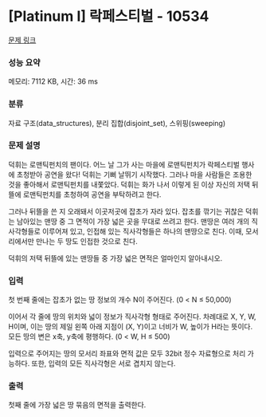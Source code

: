 # [Platinum I] 락페스티벌 - 10534 

[문제 링크](https://www.acmicpc.net/problem/10534) 

### 성능 요약

메모리: 7112 KB, 시간: 36 ms

### 분류

자료 구조(data_structures), 분리 집합(disjoint_set), 스위핑(sweeping)

### 문제 설명

<p>덕휘는 로맨틱펀치의 팬이다. 어느 날 그가 사는 마을에 로맨틱펀치가 락페스티벌 행사에 초청받아 공연을 왔다! 덕휘는 기뻐 날뛰기 시작했다. 그러나 마을 사람들은 조용한 것을 좋아해서 로맨틱펀치를 내쫓았다. 덕휘는 화가 나서 이렇게 된 이상 자신의 저택 뒤뜰에 로맨틱펀치를 초청하여 공연을 부탁하려고 한다.</p>

<p>그러나 뒤뜰을 쓴 지 오래돼서 이곳저곳에 잡초가 자라 있다. 잡초를 깎기는 귀찮은 덕휘는 남아있는 맨땅 중 그 면적이 가장 넓은 곳을 무대로 쓰려고 한다. 맨땅은 여러 개의 직사각형들로 이루어져 있고, 인접해 있는 직사각형들은 하나의 맨땅으로 친다. 이때, 모서리에서만 만나는 두 땅도 인접한 것으로 친다.</p>

<p>덕휘의 저택 뒤뜰에 있는 맨땅들 중 가장 넓은 면적은 얼마인지 알아내시오.</p>

### 입력 

 <p>첫 번째 줄에는 잡초가 없는 땅 정보의 개수 N이 주어진다. (0 < N ≤ 50,000)</p>

<p>이어서 각 줄에 땅의 위치와 넓이 정보가 직사각형 형태로 주어진다. 차례대로 X, Y, W, H이며, 이는 땅의 제일 왼쪽 아래 지점이 (X, Y)이고 너비가 W, 높이가 H라는 뜻이다. 모든 땅의 변은 x축, y축에 평행하다. (0 < W, H ≤ 500)</p>

<p>입력으로 주어지는 땅의 모서리 좌표와 면적 값은 모두 32bit 정수 자료형으로 처리 가능하다. 또한, 입력의 모든 직사각형은 서로 겹치지 않는다.</p>

### 출력 

 <p>첫째 줄에 가장 넓은 땅 묶음의 면적을 출력한다.</p>

